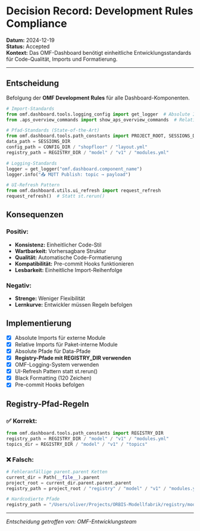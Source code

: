 # Decision Record: Development Rules Compliance

**Datum:** 2024-12-19  
**Status:** Accepted  
**Kontext:** Das OMF-Dashboard benötigt einheitliche Entwicklungsstandards für Code-Qualität, Imports und Formatierung.

---

## Entscheidung

Befolgung der **OMF Development Rules** für alle Dashboard-Komponenten.

```python
# Import-Standards
from omf.dashboard.tools.logging_config import get_logger  # Absolute Imports für externe Module
from .aps_overview_commands import show_aps_overview_commands  # Relative Imports für Paket-interne Module

# Pfad-Standards (State-of-the-Art)
from omf.dashboard.tools.path_constants import PROJECT_ROOT, SESSIONS_DIR, CONFIG_DIR, REGISTRY_DIR
data_path = SESSIONS_DIR
config_path = CONFIG_DIR / "shopfloor" / "layout.yml"
registry_path = REGISTRY_DIR / "model" / "v1" / "modules.yml"

# Logging-Standards
logger = get_logger("omf.dashboard.component_name")
logger.info("📤 MQTT Publish: topic → payload")

# UI-Refresh Pattern
from omf.dashboard.utils.ui_refresh import request_refresh
request_refresh()  # Statt st.rerun()
```

## Konsequenzen

### Positiv:
- **Konsistenz:** Einheitlicher Code-Stil
- **Wartbarkeit:** Vorhersagbare Struktur
- **Qualität:** Automatische Code-Formatierung
- **Kompatibilität:** Pre-commit Hooks funktionieren
- **Lesbarkeit:** Einheitliche Import-Reihenfolge

### Negativ:
- **Strenge:** Weniger Flexibilität
- **Lernkurve:** Entwickler müssen Regeln befolgen

## Implementierung

- [x] Absolute Imports für externe Module
- [x] Relative Imports für Paket-interne Module
- [x] Absolute Pfade für Data-Pfade
- [x] **Registry-Pfade mit REGISTRY_DIR verwenden**
- [x] OMF-Logging-System verwenden
- [x] UI-Refresh Pattern statt st.rerun()
- [x] Black Formatting (120 Zeichen)
- [x] Pre-commit Hooks befolgen

## Registry-Pfad-Regeln

### ✅ Korrekt:
```python
from omf.dashboard.tools.path_constants import REGISTRY_DIR
registry_path = REGISTRY_DIR / "model" / "v1" / "modules.yml"
topics_dir = REGISTRY_DIR / "model" / "v1" / "topics"
```

### ❌ Falsch:
```python
# Fehleranfällige parent.parent Ketten
current_dir = Path(__file__).parent
project_root = current_dir.parent.parent.parent
registry_path = project_root / "registry" / "model" / "v1" / "modules.yml"

# Hardcodierte Pfade
registry_path = "/Users/oliver/Projects/ORBIS-Modellfabrik/registry/model/v1/modules.yml"
```

---

*Entscheidung getroffen von: OMF-Entwicklungsteam*
